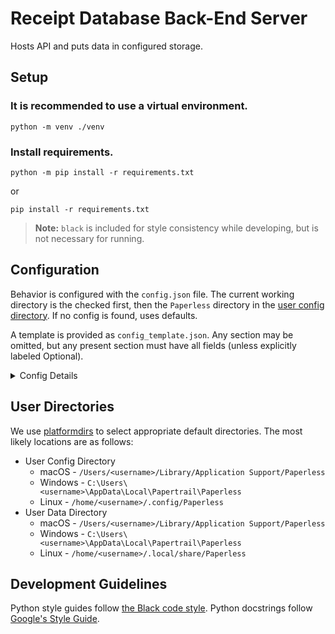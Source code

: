 # Receipt Database Back-End Server
Hosts API and puts data in configured storage.

## Setup
### It is recommended to use a virtual environment.
```shell
python -m venv ./venv
```
### Install requirements.
```shell
python -m pip install -r requirements.txt
``` 
or 
```shell
pip install -r requirements.txt 
```
> **Note:** `black` is included for style consistency while developing, but is not necessary for running.

## Configuration
Behavior is configured with the `config.json` file.
The current working directory is the checked first,
then the `Paperless` directory in the [user config directory](#user-directories).
If no config is found, uses defaults.

A template is provided as `config_template.json`. 
Any section may be omitted, 
but any present section must have all fields 
(unless explicitly labeled Optional).
<details>
<summary>Config Details</summary>

### Storage Hooks
This determines which hooks will be used.
- `file_hook`
  - Which hook to use to store the actual file.
  - `"AWS"` for AWS S3 (see [AWSS3](#awss3))
  - `"FS"` for local file system (see [FileSystem](#filesystem))
    - Default
- `meta_hook`
  - Which hook to use to store metadata
  - `"SQLite3"` for a SQLite3 database (see [SQLite3])
    - Default
  - `"RemoteSQL"` for any other SQLAlchemy compatible database (see [RemoteSQL](#remotesql))


### SQLite3
Can be also be done with RemoteSQL, but this also does file / directory creation. 
- `db_path`
  - The path to the SQLite database
  - Defaults to `receipts.sqlite3` in the [user data directory](#user-directories).

### RemoteSQL
This project uses [SQLAlchemy](https://www.sqlalchemy.org/) to work with databases,
therefore any database that [SQLAlchemy supports](https://docs.sqlalchemy.org/en/20/dialects/) can be used.
> Note: External dialects will need to be installed manually.
- `dialect`
  - The database engine 
  - e.g. `sqlite` or `postgres`
- `driver`
  - An alternative DBAPI to use
  - Optional
  - e.g. `pysqlite` or `aiosqlite`
- `username`
  - The username to sign in to the database
  - Optional*
- `password`
  - The password to sign in to the database
  - Optional*
- `host`
  - The hostname / IP address to connect to the database
  - Optional*
- `port`
  - The port the database listens on
  - Optional*
- `database`
  - The database within the DBMS to use
  - Optional
> Optional* - Will not error if absent. 
> May be required to actually connect to the database!

#### Manual RemoteSQL
With the above options, the database URL is [programmatically](https://docs.sqlalchemy.org/en/20/core/engines.html#creating-urls-programmatically).
Alternatively, you can manually provide the database url for SQLAlchemy.
See [Database URLs](https://docs.sqlalchemy.org/en/20/core/engines.html#database-urls).
- `url`
  - The URL to pass to SQLAlchemy to connect to the database.

### AWSS3
Blob data (the actual files) can be stored in an AWS S3 Bucket.
- `bucket_name`
  - The name of the AWS S3 Bucket to use
- `access_key_id`
  - The AWS access key id
  - Optional | Defaults to system environment
- `secret_access_key`
  - The AWS secret access key to use
  - Optional | Defaults to system environment

### FileSystem
Store files in a directory on the local system.
- `file_path`
  - The path to the directory to store the files
  - Defaults to the [user data directory](#user-directories)

</details>

## User Directories
We use [platformdirs](https://github.com/platformdirs/platformdirs) to select appropriate default directories.
The most likely locations are as follows:
- User Config Directory
  - macOS - `/Users/<username>/Library/Application Support/Paperless`
  - Windows - `C:\Users\<username>\AppData\Local\Papertrail\Paperless`
  - Linux - `/home/<username>/.config/Paperless`
- User Data Directory
  - macOS - `/Users/<username>/Library/Application Support/Paperless`
  - Windows - `C:\Users\<username>\AppData\Local\Papertrail\Paperless`
  - Linux - `/home/<username>/.local/share/Paperless`

## Development Guidelines
Python style guides follow [the Black code style](https://black.readthedocs.io/en/stable/the_black_code_style/current_style.html).
Python docstrings follow [Google's Style Guide](https://google.github.io/styleguide/pyguide.html#38-comments-and-docstrings).
